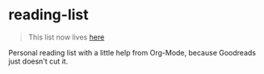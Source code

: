 # reading-list

> This list now lives [here](https://lepisma.github.io/pile/readings/books)

Personal reading list with a little help from Org-Mode, because Goodreads just doesn't cut it.
